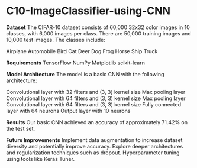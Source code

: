 # C10-ImageClassifier-using-CNN

**Dataset**
The CIFAR-10 dataset consists of 60,000 32x32 color images in 10 classes, with 6,000 images per class. There are 50,000 training images and 10,000 test images. The classes include:

Airplane
Automobile
Bird
Cat
Deer
Dog
Frog
Horse
Ship
Truck

**Requirements**
TensorFlow
NumPy
Matplotlib
scikit-learn

**Model Architecture**
The model is a basic CNN with the following architecture:

Convolutional layer with 32 filters and (3, 3) kernel size
Max pooling layer
Convolutional layer with 64 filters and (3, 3) kernel size
Max pooling layer
Convolutional layer with 64 filters and (3, 3) kernel size
Fully connected layer with 64 neurons
Output layer with 10 neurons

**Results**
Our basic CNN achieved an accuracy of approximately 71.42% on the test set.

**Future Improvements**
Implement data augmentation to increase dataset diversity and potentially improve accuracy.
Explore deeper architectures and regularization techniques such as dropout.
Hyperparameter tuning using tools like Keras Tuner.


